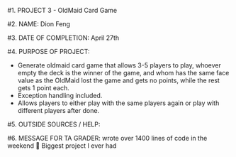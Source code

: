 #1. PROJECT 3 - OldMaid Card Game

#2. NAME: 
Dion Feng

#3. DATE OF COMPLETION: 
April 27th

#4. PURPOSE OF PROJECT:

-	Generate oldmaid card game that allows 3-5 players to play, whoever empty the deck 
	is the winner of the game, and whom has the same face value as the OldMaid lost the game and
	gets no points, while the rest gets 1 point each.
-	Exception handling included.
-	Allows players to either play with the same players again or play with different players after done.

#5. OUTSIDE SOURCES / HELP:


#6. MESSAGE FOR TA GRADER:
wrote over 1400 lines of code in the weekend 🤣
Biggest project I ever had
